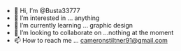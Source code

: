 - 👋 Hi, I’m @Busta33777
- 👀 I’m interested in ... anything
- 🌱 I’m currently learning ... graphic design
- 💞️ I’m looking to collaborate on ...nothing at the moment
- 📫 How to reach me ... cameronstiltner91@gmail.com

<!---
Busta33777/Busta33777 is a ✨ special ✨ repository because its `README.md` (this file) appears on your GitHub profile.
You can click the Preview link to take a look at your changes.
--->
